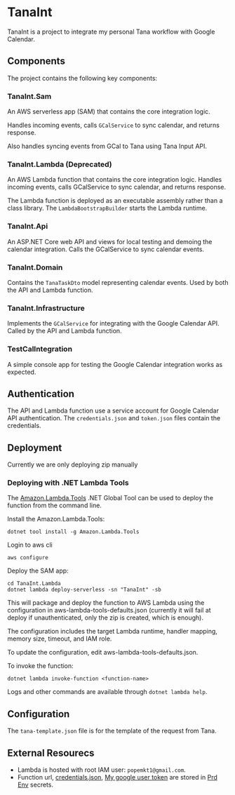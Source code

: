 # TanaInt

TanaInt is a project to integrate my personal Tana workflow with Google Calendar.

## Components

The project contains the following key components:

### TanaInt.Sam

An AWS serverless app (SAM) that contains the core integration logic.

Handles incoming events, calls `GCalService` to sync calendar, and returns response.

Also handles syncing events from GCal to Tana using Tana Input API.

### TanaInt.Lambda (Deprecated)

An AWS Lambda function that contains the core integration logic. Handles incoming events, calls GCalService to sync calendar, and returns response.

The Lambda function is deployed as an executable assembly rather than a class library. The `LambdaBootstrapBuilder` starts the Lambda runtime.

### TanaInt.Api

An ASP.NET Core web API and views for local testing and demoing the calendar integration. Calls the GCalService to sync calendar events.

### TanaInt.Domain

Contains the `TanaTaskDto` model representing calendar events. Used by both the API and Lambda function.

### TanaInt.Infrastructure

Implements the `GCalService` for integrating with the Google Calendar API. Called by the API and Lambda function.

### TestCalIntegration

A simple console app for testing the Google Calendar integration works as expected.

## Authentication

The API and Lambda function use a service account for Google Calendar API authentication. The `credentials.json` and `token.json` files contain the credentials.

## Deployment

Currently we are only deploying zip manually

### Deploying with .NET Lambda Tools
The [Amazon.Lambda.Tools](https://github.com/aws/aws-extensions-for-dotnet-cli#aws-lambda-amazonlambdatools) .NET Global Tool can be used to deploy the function from the command line.

Install the Amazon.Lambda.Tools:

```shell
dotnet tool install -g Amazon.Lambda.Tools
```

Login to aws cli 

```shell
aws configure
```

Deploy the SAM app:
```shell
cd TanaInt.Lambda
dotnet lambda deploy-serverless -sn "TanaInt" -sb
```

This will package and deploy the function to AWS Lambda using the configuration in aws-lambda-tools-defaults.json (currently it will fail at deploy if unauthenticated, only the zip is created, which is enough).

The configuration includes the target Lambda runtime, handler mapping, memory size, timeout, and IAM role.

To update the configuration, edit aws-lambda-tools-defaults.json.

To invoke the function:

```shell
dotnet lambda invoke-function <function-name>
```
Logs and other commands are available through `dotnet lambda help`.

## Configuration

The `tana-template.json` file is for the template of the request from Tana.

## External Resourecs
- Lambda is hosted with root IAM user: `popemkt1@gmail.com`.
- Function url, [credentials.json](TanaInt.Api/credentials.json), [My google user token](TanaInt.Api/token/Google.Apis.Auth.OAuth2.Responses.TokenResponse-user) are stored in [Prd Env](https://github.com/popemkt/TanaInt/settings/environments/1470884971/edit) secrets.
